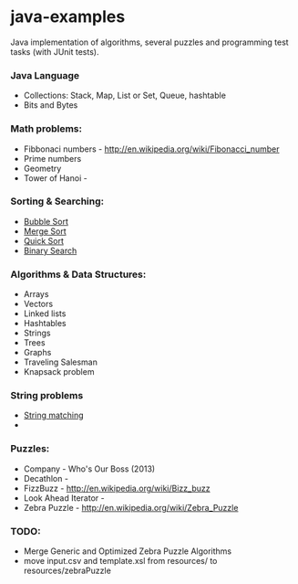 java-examples
=============

Java implementation of algorithms, several puzzles and programming test tasks (with JUnit tests). 

### Java Language

* Collections: Stack, Map, List or Set, Queue, hashtable
* Bits and Bytes

### Math problems:

* Fibbonaci numbers - http://en.wikipedia.org/wiki/Fibonacci_number 
* Prime numbers
* Geometry
* Tower of Hanoi - 

### Sorting & Searching:

* [Bubble Sort](http://en.wikipedia.org/wiki/Bubble_sort) 
* [Merge Sort](http://en.wikipedia.org/wiki/Merge_sort) 
* [Quick Sort](http://en.wikipedia.org/wiki/Quick_Sort) 
* [Binary Search](http://en.wikipedia.org/wiki/Binary_search_algorithm)

### Algorithms & Data Structures:

* Arrays
* Vectors
* Linked lists
* Hashtables
* Strings
* Trees
* Graphs
* Traveling Salesman
* Knapsack problem

### String problems

* [String matching](http://en.wikipedia.org/wiki/String_searching_algorithm)
*

### Puzzles:

* Company - Who's Our Boss (2013)
* Decathlon - 
* FizzBuzz - http://en.wikipedia.org/wiki/Bizz_buzz
* Look Ahead Iterator - 
* Zebra Puzzle - http://en.wikipedia.org/wiki/Zebra_Puzzle

### TODO: 

* Merge Generic and Optimized Zebra Puzzle Algorithms
* move input.csv and template.xsl from resources/ to resources/zebraPuzzle